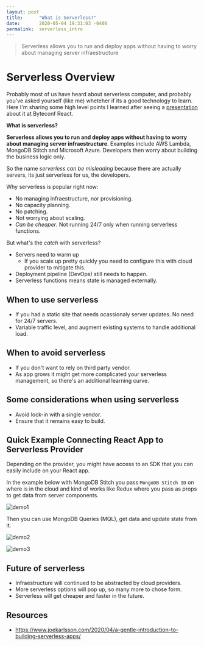```yaml
---
layout: post
title:      "What is Serverless?"
date:       2020-05-04 19:31:03 -0400
permalink:  serverless_intro
---
```


> Serverless allows you to run and deploy apps without having to worry about managing server infraestructure

# Serverless Overview

Probably most of us have heard about serverless computer, and probably you've asked yourself (like me) wheteher if its a good technology to learn. Here I'm sharing some high level points I learned after seeing a [presentation](https://www.youtube.com/watch?v=MEeZLM1XVLI&feature=youtu.be) about it at Byteconf React. 

**What is serverless?**

**Serverless allows you to run and deploy apps without having to worry about managing server infraestructure**. Examples include AWS Lambda, MongoDB Stitch and Microsoft Azure. Developers then worry about building the business logic only.

So the name *serverless can be misleading* because there are actually servers, its just serverless for us, the developers.

Why serverless is popular right now:
- No managing infraestructure, nor provisioning.
- No capacity planning.
- No patching.
- Not worrying about scaling.
- *Can be cheaper*. Not running 24/7 only when running serverless functions.

But what's the *catch* with serverless?
- Servers need to warm up
  - If you scale up pretty quickly you need to configure this with cloud provider to mitigate this.
- Deployment pipeline (DevOps) still needs to happen.
- Serverless functions means state is managed externally.

## When to use serverless

- If you had a static site that needs ocassionaly server updates. No need for 24/7 servers.
- Variable traffic level, and augment existing systems to handle additional load.

## When to avoid serverless

- If you don't want to rely on third party vendor.
- As app grows it might get more complicated your serverless management, so there's an additional learning curve.

## Some considerations when using serverless

- Avoid lock-in with a single vendor.
- Ensure that it remains easy to build.

## Quick Example Connecting React App to Serverless Provider

Depending on the provider, you might have access to an SDK that you can easily include on your React app. 

In the example below with MongoDB Stitch you pass `MongoDB Stitch ID` on where is in the cloud and kind of works like Redux where you pass as props to get data from server components.

![demo1](https://user-images.githubusercontent.com/15071636/80838027-a5810f80-8bbd-11ea-8064-5743d907638a.png)

Then you can use MongoDB Queries (MQL), get data and update state from it. 

![demo2](https://user-images.githubusercontent.com/15071636/80838438-a5cdda80-8bbe-11ea-8268-9a57ba4fccb5.png)

![demo3](https://user-images.githubusercontent.com/15071636/80838542-e594c200-8bbe-11ea-9e23-b4e50e7f76ba.png)

## Future of serverless

- Infraestructure will continued to be abstracted by cloud providers.
- More serverless options will pop up, so many more to chose form.
- Serverless will get cheaper and faster in the future.

## Resources
- https://www.joekarlsson.com/2020/04/a-gentle-introduction-to-building-serverless-apps/
